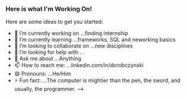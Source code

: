 ### Here is what I'm Working On!

Here are some ideas to get you started:

- 🔭 I’m currently working on ...finding internship
- 🌱 I’m currently learning ...frameworks, SQL and neworking basics
- 👯 I’m looking to collaborate on ...new disciplines 
- 🤔 I’m looking for help with ...
- 💬 Ask me about ...Anything 
- 📫 How to reach me: ...linkedin.com/in/dorobczynski
- 😄 Pronouns: ...He/Him
- ⚡ Fun fact: ...The computer is mightier than the pen, the sword, and usually, the programmer.
-->
